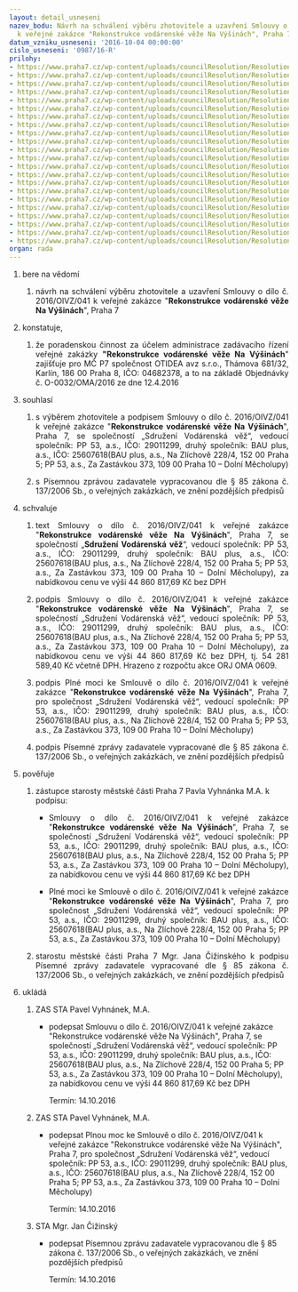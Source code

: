 ```yaml
---
layout: detail_usneseni
nazev_bodu: Návrh na schválení výběru zhotovitele a uzavření Smlouvy o dílo č. 2016/OIVZ/041
  k veřejné zakázce "Rekonstrukce vodárenské věže Na Výšinách", Praha 7
datum_vzniku_usneseni: '2016-10-04 00:00:00'
cislo_usneseni: '0987/16-R'
prilohy:
- https://www.praha7.cz/wp-content/uploads/councilResolution/Resolutions/27904/export/1Duvodovazprava~113643.docx
- https://www.praha7.cz/wp-content/uploads/councilResolution/Resolutions/27904/export/2Usnesenic0537~113642.pdf
- https://www.praha7.cz/wp-content/uploads/councilResolution/Resolutions/27904/export/3Usnesenic0598~113641.pdf
- https://www.praha7.cz/wp-content/uploads/councilResolution/Resolutions/27904/export/4Usnesenic0735~113640.pdf
- https://www.praha7.cz/wp-content/uploads/councilResolution/Resolutions/27904/export/5Usnesenic0782~113639.pdf
- https://www.praha7.cz/wp-content/uploads/councilResolution/Resolutions/27904/export/6Usnesenic0866~113638.pdf
- https://www.praha7.cz/wp-content/uploads/councilResolution/Resolutions/27904/export/7Usnesenic0915~113637.pdf
- https://www.praha7.cz/wp-content/uploads/councilResolution/Resolutions/27904/export/8SmlouvaodiloNavrh~113636.doc
- https://www.praha7.cz/wp-content/uploads/councilResolution/Resolutions/27904/export/9Ocenenysoupisstavebnichpracidodavekasluzeb~113635.pdf
- https://www.praha7.cz/wp-content/uploads/councilResolution/Resolutions/27904/export/10Harmonogrampraci~113634.pdf
- https://www.praha7.cz/wp-content/uploads/councilResolution/Resolutions/27904/export/11Plnamocprozhotovitele~113633.doc
- https://www.praha7.cz/wp-content/uploads/councilResolution/Resolutions/27904/export/12SubdodavatelskysystemapodilvykonuprirealizaciVZ~113632.pdf
- https://www.praha7.cz/wp-content/uploads/councilResolution/Resolutions/27904/export/13PlnamocprozastupceBAUplusas~113631.pdf
- https://www.praha7.cz/wp-content/uploads/councilResolution/Resolutions/27904/export/14StavebnipovoleniI~113630.pdf
- https://www.praha7.cz/wp-content/uploads/councilResolution/Resolutions/27904/export/15Rozhodnutipovolenizmenystavby~113629.pdf
- https://www.praha7.cz/wp-content/uploads/councilResolution/Resolutions/27904/export/16UdajezregistruplatcuDPHPP53as~113628.pdf
- https://www.praha7.cz/wp-content/uploads/councilResolution/Resolutions/27904/export/17UdajezRegistruplatcuBAUplusas~113627.pdf
- https://www.praha7.cz/wp-content/uploads/councilResolution/Resolutions/27904/export/18VypiszORPP53as~113626.pdf
- https://www.praha7.cz/wp-content/uploads/councilResolution/Resolutions/27904/export/19VypiszORBAUplusas~113625.pdf
- https://www.praha7.cz/wp-content/uploads/councilResolution/Resolutions/27904/export/20Pisemnazpravazadavatele~113624.doc
- https://www.praha7.cz/wp-content/uploads/councilResolution/Resolutions/27904/export/21Dodatek1kesmlouveospolecnosti~113623.pdf
- https://www.praha7.cz/wp-content/uploads/councilResolution/Resolutions/27904/export/export~297685.pdf
organ: rada
---
```

<OL class=urzList_view id=urzList>
<LI class=urzClass1><SPAN name="1">bere na vědomí</SPAN> 
<OL class=urzOlClass>
<LI class=urzClass2 style="TEXT-ALIGN: justify"><SPAN>
<P style="TEXT-ALIGN: justify" data-mce-style="text-align: justify;">návrh na schválení výběru zhotovitele a uzavření Smlouvy o dílo č. 2016/OIVZ/041 k veřejné zakázce "<STRONG>Rekonstrukce vodárenské věže Na Výšinách</STRONG>", Praha 7</P></SPAN></LI></OL></LI>
<LI class=urzClass1><SPAN name="50">konstatuje,</SPAN> 
<OL class=urzOlClass>
<LI class=urzClass2 style="TEXT-ALIGN: justify"><SPAN>
<P style="TEXT-ALIGN: justify" data-mce-style="text-align: justify;">že poradenskou činnost za účelem administrace zadávacího řízení veřejné zakázky <STRONG>"Rekonstrukce vodárenské věže Na Výšinách</STRONG>" zajišťuje pro MČ P7 společnost OTIDEA avz s.r.o., Thámova 681/32, Karlín, 186 00 Praha 8, IČO: 04682378, a to na základě Objednávky č. O-0032/OMA/2016 ze dne 12.4.2016</P></SPAN></LI></OL></LI>
<LI class=urzClass1><SPAN name="26">souhlasí</SPAN> 
<OL class=urzOlClass>
<LI class=urzClass2 style="TEXT-ALIGN: justify"><SPAN>
<P style="TEXT-ALIGN: justify" data-mce-style="text-align: justify;">s výběrem zhotovitele a podpisem Smlouvy o dílo č. 2016/OIVZ/041 k veřejné zakázce "<STRONG>Rekonstrukce vodárenské věže Na Výšinách</STRONG>", Praha 7, se společností „Sdružení Vodárenská věž“, vedoucí společník: PP 53, a.s., IČO: 29011299, druhý společník: BAU plus, a.s., IČO: 25607618(BAU plus, a.s., Na Zlíchově 228/4, 152 00 Praha 5; PP 53, a.s., Za Zastávkou 373, 109 00 Praha 10 – Dolní Měcholupy)</P></SPAN></LI>
<LI class=urzClass2 style="TEXT-ALIGN: justify"><SPAN>
<P style="TEXT-ALIGN: justify" data-mce-style="text-align: justify;">s Písemnou zprávou zadavatele vypracovanou dle § 85 zákona č. 137/2006 Sb., o veřejných zakázkách, ve znění pozdějších předpisů</P></SPAN></LI></OL></LI>
<LI class=urzClass1><SPAN name="24">schvaluje</SPAN> 
<OL class=urzOlClass>
<LI class=urzClass2 style="TEXT-ALIGN: justify"><SPAN>
<P style="TEXT-ALIGN: justify" data-mce-style="text-align: justify;">text Smlouvy o dílo č. 2016/OIVZ/041 k veřejné zakázce "<STRONG>Rekonstrukce vodárenské věže Na Výšinách</STRONG>", Praha 7, se společností „<STRONG>Sdružení Vodárenská věž</STRONG>“, vedoucí společník: PP 53, a.s., IČO: 29011299, druhý společník:&nbsp;BAU plus, a.s., IČO: 25607618(BAU plus, a.s., Na Zlíchově 228/4, 152 00 Praha 5; PP 53, a.s., Za Zastávkou 373, 109 00 Praha 10 – Dolní Měcholupy), za nabídkovou cenu ve výši 44 860 817,69 Kč bez DPH</P></SPAN></LI>
<LI class=urzClass2 style="TEXT-ALIGN: justify"><SPAN>
<P style="TEXT-ALIGN: justify" data-mce-style="text-align: justify;">podpis Smlouvy o dílo č. 2016/OIVZ/041 k veřejné zakázce "<STRONG>Rekonstrukce vodárenské věže Na Výšinách</STRONG>", Praha 7, se společností „Sdružení Vodárenská věž“, vedoucí společník: PP 53, a.s., IČO: 29011299, druhý společník: BAU plus, a.s., IČO: 25607618(BAU plus, a.s., Na Zlíchově 228/4, 152 00 Praha 5; PP 53, a.s., Za Zastávkou 373, 109 00 Praha 10 – Dolní Měcholupy), za nabídkovou cenu ve výši 44 860 817,69 Kč bez DPH, tj. 54 281 589,40 Kč včetně DPH. Hrazeno z rozpočtu akce ORJ OMA 0609.</P></SPAN></LI>
<LI class=urzClass2 style="TEXT-ALIGN: justify"><SPAN>
<P style="TEXT-ALIGN: justify" data-mce-style="text-align: justify;">podpis Plné moci ke Smlouvě o dílo č. 2016/OIVZ/041 k veřejné zakázce "<STRONG>Rekonstrukce vodárenské věže Na Výšinách</STRONG>", Praha 7, pro společnost „Sdružení Vodárenská věž“, vedoucí společník: PP 53, a.s., IČO: 29011299, druhý společník: BAU plus, a.s., IČO: 25607618(BAU plus, a.s., Na Zlíchově 228/4, 152 00 Praha 5; PP 53, a.s., Za Zastávkou 373, 109 00 Praha 10 – Dolní Měcholupy)</P></SPAN></LI>
<LI class=urzClass2 style="TEXT-ALIGN: justify"><SPAN>
<P style="TEXT-ALIGN: justify" data-mce-style="text-align: justify;">podpis Písemné zprávy zadavatele vypracované dle § 85 zákona č. 137/2006 Sb., o veřejných zakázkách, ve znění pozdějších předpisů</P></SPAN></LI></OL></LI>
<LI class=urzClass1><SPAN name="16">pověřuje</SPAN> 
<OL class=urzOlClass>
<LI class=urzClass2 style="TEXT-ALIGN: left"><SPAN>
<P>zástupce starosty městské části Praha 7 Pavla Vyhnánka M.A. k podpisu:</P></SPAN>
<UL class=urzUlClass>
<LI class=urzClass3 style="TEXT-ALIGN: justify"><SPAN>
<P style="TEXT-ALIGN: justify" data-mce-style="text-align: justify;">Smlouvy o dílo č. 2016/OIVZ/041 k veřejné zakázce "<STRONG>Rekonstrukce vodárenské věže Na Výšinách</STRONG>", Praha 7, se společností „Sdružení Vodárenská věž“, vedoucí společník: PP 53, a.s., IČO: 29011299, druhý společník: BAU plus, a.s., IČO: 25607618(BAU plus, a.s., Na Zlíchově 228/4, 152 00 Praha 5; PP 53, a.s., Za Zastávkou 373, 109 00 Praha 10 – Dolní Měcholupy), za nabídkovou cenu ve výši 44 860 817,69 Kč bez DPH</P></SPAN></LI>
<LI class=urzClass3 style="TEXT-ALIGN: justify"><SPAN>
<P style="TEXT-ALIGN: justify" data-mce-style="text-align: justify;">Plné moci ke Smlouvě o dílo č. 2016/OIVZ/041 k veřejné zakázce "<STRONG>Rekonstrukce vodárenské věže Na Výšinách</STRONG>", Praha 7, pro společnost „Sdružení Vodárenská věž“, vedoucí společník: PP 53, a.s., IČO: 29011299, druhý společník: BAU plus, a.s., IČO: 25607618(BAU plus, a.s., Na Zlíchově 228/4, 152 00 Praha 5; PP 53, a.s., Za Zastávkou 373, 109 00 Praha 10 – Dolní Měcholupy)</P></SPAN></LI></UL></LI>
<LI class=urzClass2 style="TEXT-ALIGN: justify"><SPAN>
<P style="TEXT-ALIGN: justify" data-mce-style="text-align: justify;">starostu městské části Praha 7 Mgr. Jana Čižinského k podpisu Písemné zprávy zadavatele vypracované dle § 85 zákona č. 137/2006 Sb., o veřejných zakázkách, ve znění pozdějších předpisů</P></SPAN></LI></OL></LI>
<LI class=urzClass1 id=urzUkoly><SPAN name="1">ukládá</SPAN>
<OL class=urzOlClass>
<LI class=urzClass2><SPAN>
<P>ZAS STA Pavel Vyhnánek, M.A.</P></SPAN>
<UL class=urzUlClass>
<LI class=urzClass3><SPAN>
<P>podepsat Smlouvu o dílo č. 2016/OIVZ/041 k veřejné zakázce "Rekonstrukce vodárenské věže Na Výšinách", Praha 7, se společností „Sdružení Vodárenská věž“, vedoucí společník: PP 53, a.s., IČO: 29011299, druhý společník: BAU plus, a.s., IČO: 25607618(BAU plus, a.s., Na Zlíchově 228/4, 152 00 Praha 5; PP 53, a.s., Za Zastávkou 373, 109 00 Praha 10 – Dolní Měcholupy), za nabídkovou cenu ve výši 44 860 817,69 Kč bez DPH</P></SPAN><SPAN class=urzUkolTermin>Termín:&nbsp;14.10.2016</SPAN></LI></UL></LI>
<LI class=urzClass2><SPAN>
<P>ZAS STA Pavel Vyhnánek, M.A.</P></SPAN>
<UL class=urzUlClass>
<LI class=urzClass3><SPAN>
<P>podepsat Plnou moc ke Smlouvě o dílo č. 2016/OIVZ/041 k veřejné zakázce "Rekonstrukce vodárenské věže Na Výšinách", Praha 7, pro společnost „Sdružení Vodárenská věž“, vedoucí společník: PP 53, a.s., IČO: 29011299, druhý společník: BAU plus, a.s., IČO: 25607618(BAU plus, a.s., Na Zlíchově 228/4, 152 00 Praha 5; PP 53, a.s., Za Zastávkou 373, 109 00 Praha 10 – Dolní Měcholupy)</P></SPAN><SPAN class=urzUkolTermin>Termín:&nbsp;14.10.2016</SPAN></LI></UL></LI>
<LI class=urzClass2><SPAN>
<P>STA Mgr. Jan Čižinský</P></SPAN>
<UL class=urzUlClass>
<LI class=urzClass3><SPAN>
<P>podepsat Písemnou zprávu zadavatele vypracovanou dle § 85 zákona č. 137/2006 Sb., o veřejných zakázkách, ve znění pozdějších předpisů</P></SPAN><SPAN class=urzUkolTermin>Termín:&nbsp;14.10.2016</SPAN></LI></UL></LI></OL></LI></OL>